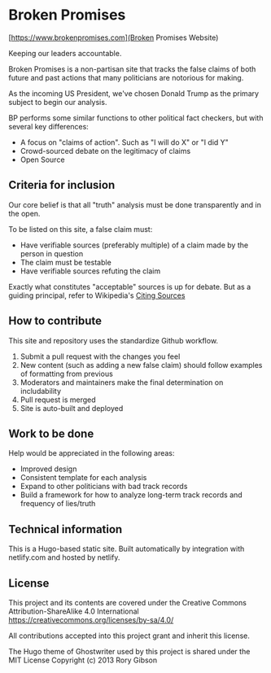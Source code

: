 # Broken Promises

[https://www.brokenpromises.com](Broken Promises Website)

Keeping our leaders accountable.

Broken Promises is a non-partisan site that tracks the false claims of both future and past actions that many politicians are notorious for making.

As the incoming US President, we've chosen Donald Trump as the primary subject to begin our analysis.

BP performs some similar functions to other political fact checkers, but with several key differences:

* A focus on "claims of action". Such as "I will do X" or "I did Y"
* Crowd-sourced debate on the legitimacy of claims
* Open Source

## Criteria for inclusion

Our core belief is that all "truth" analysis must be done transparently and in the open.

To be listed on this site, a false claim must:

* Have verifiable sources (preferably multiple) of a claim made by the person in question
* The claim must be testable
* Have verifiable sources refuting the claim

Exactly what constitutes "acceptable" sources is up for debate. But as a guiding principal, refer to Wikipedia's [Citing Sources](https://en.wikipedia.org/wiki/Wikipedia:Citing_sources)

## How to contribute

This site and repository uses the standardize Github workflow.

1. Submit a pull request with the changes you feel
2. New content (such as adding a new false claim) should follow examples of formatting from previous
3. Moderators and maintainers make the final determination on includability
4. Pull request is merged
5. Site is auto-built and deployed

## Work to be done

Help would be appreciated in the following areas:

* Improved design
* Consistent template for each analysis
* Expand to other politicians with bad track records
* Build a framework for how to analyze long-term track records and frequency of lies/truth

## Technical information

This is a Hugo-based static site. Built automatically by integration with netlify.com and hosted by netlify.

## License

This project and its contents are covered under the Creative Commons Attribution-ShareAlike 4.0 International https://creativecommons.org/licenses/by-sa/4.0/

All contributions accepted into this project grant and inherit this license.

The Hugo theme of Ghostwriter used by this project is shared under the MIT License Copyright (c) 2013 Rory Gibson
